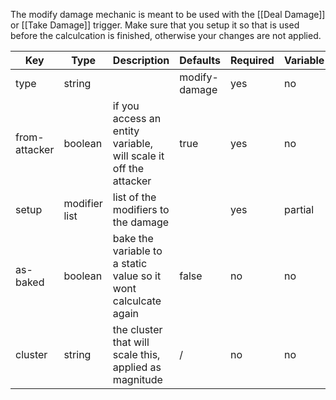 The modify damage mechanic is meant to be used with the [[Deal Damage]] or [[Take Damage]] trigger. Make sure that you setup it so that is used before the calculcation is finished, otherwise your changes are not applied.

| Key | Type | Description | Defaults | Required | Variable |
|-|-|-|-|-|-|
| type | string | | modify-damage | yes | no |
| from-attacker | boolean | if you access an entity variable, will scale it off the attacker | true | yes | no |
| setup | modifier list | list of the modifiers to the damage | | yes | partial |
| as-baked | boolean | bake the variable to a static value so it wont calculcate again | false | no | no |
| cluster | string | the cluster that will scale this, applied as magnitude | / | no | no |